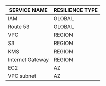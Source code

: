 SERVICE NAME        | RESILIENCE TYPE
--------------------|-------------------
IAM                 |  GLOBAL
Route 53            |  GLOBAL
VPC                 |  REGION
S3                  |  REGION
KMS                 |  REGION
Internet Gateway    |  REGION  
EC2                 |  AZ
VPC subnet          |  AZ